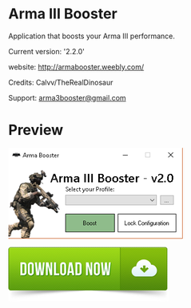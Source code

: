 

# Arma III Booster
Application that boosts your Arma III performance.

Current version: '2.2.0'

website: http://armabooster.weebly.com/

Credits: Calvv/TheRealDinosaur

Support: arma3booster@gmail.com


<h1> Preview </h1>

![](/Preview.png)

[![](/download.png)](https://github.com/Calvv/Arma-III-Booster/raw/master/Arma%20Booster.exe)
